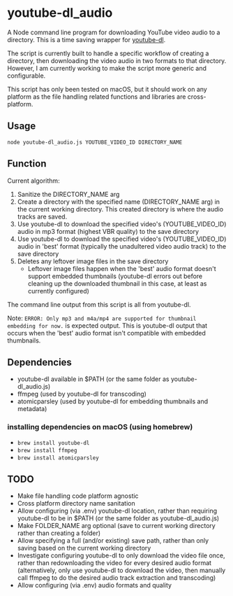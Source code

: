 # youtube-dl_audio
A Node command line program for downloading YouTube video audio to a directory. This is a time saving wrapper for [youtube-dl](https://ytdl-org.github.io/youtube-dl/index.html).

The script is currently built to handle a specific workflow of creating a directory, then downloading the video audio in two formats to that directory. However, I am currently working to make the script more generic and configurable.

This script has only been tested on macOS, but it should work on any platform as the file handling related functions and libraries are cross-platform.

## Usage
`node youtube-dl_audio.js YOUTUBE_VIDEO_ID DIRECTORY_NAME`

## Function

Current algorithm:

1. Sanitize the DIRECTORY_NAME arg
1. Create a directory with the specified name (DIRECTORY_NAME arg) in the current working directory. This created directory is where the audio tracks are saved.
1. Use youtube-dl to download the specified video's (YOUTUBE_VIDEO_ID) audio in mp3 format (highest VBR quality) to the save directory
1. Use youtube-dl to download the specified video's (YOUTUBE_VIDEO_ID) audio in 'best' format (typically the unadultered video audio track) to the save directory
1. Deletes any leftover image files in the save directory
   * Leftover image files happen when the 'best' audio format doesn't support embedded thumbnails (youtube-dl errors out before cleaning up the downloaded thumbnail in this case, at least as currently configured)

The command line output from this script is all from youtube-dl.

Note: `ERROR: Only mp3 and m4a/mp4 are supported for thumbnail embedding for now.` is expected output. This is youtube-dl output that occurs when the 'best' audio format isn't compatible with embedded thumbnails.

## Dependencies

- youtube-dl available in $PATH (or the same folder as youtube-dl_audio.js)
- ffmpeg (used by youtube-dl for transcoding)
- atomicparsley (used by youtube-dl for embedding thumbnails and metadata)

### installing dependencies on macOS (using homebrew)

- `brew install youtube-dl`
- `brew install ffmpeg`
- `brew install atomicparsley`

## TODO

- Make file handling code platform agnostic
 - Cross platform directory name sanitation
- Allow configuring (via .env) youtube-dl location, rather than requiring youtube-dl to be in $PATH (or the same folder as youtube-dl_audio.js)
- Make FOLDER_NAME arg optional (save to current working directory rather than creating a folder)
- Allow specifying a full (and/or existing) save path, rather than only saving based on the current working directory
- Investigate configuring youtube-dl to only download the video file once, rather than redownloading the video for every desired audio format (alternatively, only use youtube-dl to download the video, then manually call ffmpeg to do the desired audio track extraction and transcoding)
- Allow configuring (via .env) audio formats and quality
